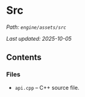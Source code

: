 # Src

_Path: `engine/assets/src`_

_Last updated: 2025-10-05_


## Contents

### Files

- `api.cpp` – C++ source file.
